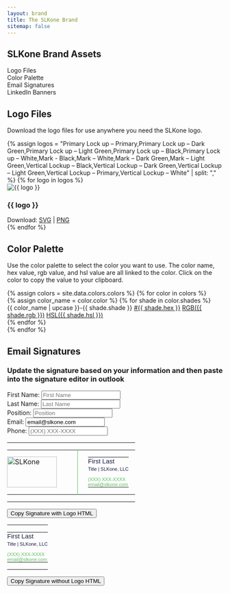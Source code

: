 ```yaml
---
layout: brand
title: The SLKone Brand
sitemap: false
---
```

<section id="toc" class="container mx-auto max-w-7xl py-20">
    <h2 class="text-4xl mb-12 font-display">SLKone Brand Assets</h2>
    <ul class="prose dark:prose-invert">
        <li><a href="#logo-downloads">Logo Files</a></li>
        <li><a href="#color-palette">Color Palette</a></li>
        <li><a href="#email-signatures">Email Signatures</a></li>
        <li><a href="#linkedin">LinkedIn Banners</a></li>
    </ul>
</section>
<script src="https://cdnjs.cloudflare.com/ajax/libs/html2canvas/1.4.1/html2canvas.min.js"></script>
<script>
document.addEventListener('click', function(event) {
    if (event.target.classList.contains('download-png')) {
        const targetId = event.target.getAttribute('data-target');
        const div = document.getElementById(targetId);
        
        if (div) {
            html2canvas(div).then(canvas => {
                const link = document.createElement('a');
                link.download = `${targetId}-image.png`;
                link.href = canvas.toDataURL('image/png');
                link.click();
            });
        }
    }
});
</script>
<script>
    function copyToClipboard(targetId) {
        const element = document.getElementById(targetId);
        if (element) {
            const range = document.createRange();
            range.selectNodeContents(element);
            const selection = window.getSelection();
            selection.removeAllRanges();
            selection.addRange(range);
            document.execCommand('copy');
            alert(`Copied: ${element.innerHTML}`);
        } else {
            alert('Element not found');
        }
    }
</script>
<script>
    document.getElementById('banner-text').addEventListener('input', function(event) {
        const newText = event.target.value;
        const bannerTexts = document.querySelectorAll('.linkedin-banner-text');
        bannerTexts.forEach(function(h2) {
            h2.textContent = newText;
        });
    });

    document.getElementById('background-selector').addEventListener('change', function(event) {
        const selectedOption = event.target.options[event.target.selectedIndex];
        const bgColor = selectedOption.value;
        const logoSrc = selectedOption.getAttribute('data-logo');
        const textColorClass = selectedOption.getAttribute('data-text-color');

        const linkedinBg = document.getElementById('linkedin-bg');
        linkedinBg.className = `overflow-hidden relative z-[-1] flex flex-row items-center justify-end p-16 text-right w-[1584px] h-[396px] bg-${bgColor}`;

        const linkedinLogo = document.getElementById('linkedin-logo');
        linkedinLogo.src = logoSrc;

        const linkedinBannerText = document.getElementById('linkedin-banner-text');
        linkedinBannerText.className = `linkedin-banner-text ${textColorClass} mr-16 z-10 ml-[400px] text-right absolute mr-[256px] text-5xl font-display`;
    });
</script>
<section id="logo-downloads" class="py-20 container mx-auto max-w-7xl">
    <h2 class="text-4xl mb-12 font-display">Logo Files</h2>
    <p class="mb-8 text-xl">Download the logo files for use anywhere you need the SLKone logo.</p>
    <div class="grid grid-cols-2 gap-8">
        {% assign logos = "Primary Lock up – Primary,Primary Lock up – Dark Green,Primary Lock up – Light Green,Primary Lock up – Black,Primary Lock up – White,Mark - Black,Mark – White,Mark – Dark Green,Mark – Light Green,Vertical Lockup – Black,Vertical Lockup – Dark Green,Vertical Lockup – Light Green,Vertical Lockup – Primary,Vertical Lockup – White" | split: "," %}
        {% for logo in logos %}
        <div class="mb-8 bg-slate-100 dark:bg-currant-300 p-8 rounded-xl text-center">
            <img src="{{ '/assets/images/logo/svg/' | append: logo | append: '.svg' }}" alt="{{ logo }}" class="h-32 w-auto mx-auto">
            <h3 class="py-4 text-xl">{{ logo }}</h3>
            <div>
            Download: <a class="text-emerald dark:text-forest" href="{{ '/assets/images/logo/svg/' | append: logo | append: '.svg' }}">SVG</a> | <a class="text-emerald dark:text-forest" href="{{ '/assets/images/logo/png/' | append: logo | append: '.png' }}">PNG</a>
            </div>
        </div>
        {% endfor %}
    </div>
</section>
<section id="color-palette" class="py-20 container mx-auto max-w-7xl">
    <h2 class="text-4xl mb-12 font-display">Color Palette</h2>
    <p class="mb-8 text-xl">Use the color palette to select the color you want to use. The color name, hex value, rgb value, and hsl value are all linked to the color. Click on the color to copy the value to your clipboard.</p>
    <div class="grid grid-cols-1 gap-8">
        {% assign colors = site.data.colors.colors %}
        {% for color in colors %}
            <div class="flex items-center">
                {% assign color_name = color.color %}
                {% for shade in color.shades %}
                    <div class="text-center">
                        <div class="bg-{{ color_name | downcase }}-{{ shade.shade }} w-full h-20 block cursor-pointer mb-2" onclick="copyToClipboard('{{ color_name }}-{{ shade.shade }}-hex')"></div>
                        <span class="ml-2 text-sm block">{{ color_name | upcase }}-{{ shade.shade }}</span>
                        <a href="#" class="ml-2 text-sm block" onclick="copyToClipboard('{{ color_name }}-{{ shade.shade }}-hex')">#<span id="{{ color_name }}-{{ shade.shade }}-hex">{{ shade.hex }}</span></a> 
                        <a href="#" class="ml-2 text-sm block" onclick="copyToClipboard('{{ color_name }}-{{ shade.shade }}-rgb')">RGB(<span id="{{ color_name }}-{{ shade.shade }}-rgb">{{ shade.rgb }}</span>)</a> 
                        <a href="#" class="ml-2 text-sm block" onclick="copyToClipboard('{{ color_name }}-{{ shade.shade }}-hsl')">HSL(<span id="{{ color_name }}-{{ shade.shade }}-hsl">{{ shade.hsl }}</span>)</a>
                    </div>
                {% endfor %}
            </div>
        {% endfor %}
    </div>
</section>

<section id="email-signatures" class="py-20 container mx-auto max-w-7xl">
    <h2 class="text-4xl mb-12 font-display">Email Signatures</h2>
    <div class="flex flex-col mb-8">
        <h3 class="text-xl mb-4">Update the signature based on your information and then paste into the signature editor in outlook </h3>
        <div class="grid grid-cols-2 gap-8">
            <div>
                <label for="first-name" class="block">First Name:</label>
                <input type="text" id="first-name" class="border p-2 w-full text-currant" placeholder="First Name" oninput="updateSignature()">
            </div>
            <div>
                <label for="last-name" class="block">Last Name:</label>
                <input type="text" id="last-name" class="border p-2 w-full text-currant" placeholder="Last Name" oninput="updateSignature()">
            </div>
            <div>
                <label for="position" class="block">Position:</label>
                <input type="text" id="position" class="border p-2 w-full text-currant" placeholder="Position" oninput="updateSignature()">
            </div>
            <div>
                <label for="email" class="block">Email:</label>
                <input type="email" id="email" class="border p-2 w-full text-currant" value="email@slkone.com" oninput="updateSignature()" required>
            </div>
            <div>
                <label for="phone" class="block">Phone:</label>
                <input type="text" id="phone" class="border p-2 w-full text-currant" placeholder="(XXX) XXX-XXXX" oninput="this.value = this.value.replace(/[^0-9]/g, '').replace(/(\d{3})(\d)/, '($1) $2').replace(/(\d{3})(\d{4})$/, '$1-$2'); updateSignature();">
            </div>
        </div>
    </div>
    <div class="grid grid-cols-2 gap-8">
        <div class="mb-4">
            <div id="with-logo" class="bg-white p-8 rounded-xl">
                <table id="email" width="340" cellspacing="0" cellpadding="0" border="0">
                    <tr style="border:0;padding:0;">
                        <td style="border:0;padding:0;">
                            <table cellspacing="0" cellpadding="0" border="0">
                                <tr style="border:0;padding:0;">
                                    <td valign="top" width="140" height="72" style="padding:0 24px 0 0; vertical-align: middle; border:0;">
                                        <a href="http://slk.one" target="_blank"><img alt="SLKone" width="116" height="72px" style="margin-right: 24px;width:116px; height: 72px; vertical-align: middle;" src="https://slkone.com/assets/images/logo/email.png" /></a>
                                    </td>
                                    <td style="padding:0 15px 0 24px;vertical-align: top; border:0; border-left: 1px solid #5DBC5B;" valign="top">
                                        <table cellspacing="0" cellpadding="0" border="0" style="line-height: 1.1;">
                                            <tr style="border:0;padding:0;">
                                                <td style="border:0;padding:0;">
                                                    <div id="with-logo-name" style="font: 15px arial, helvetica, sans-serif;color:#161A41;">First Last</div>
                                                </td>
                                            </tr>
                                            <tr style="border:0;padding:0;">
                                                <td style="padding: 4px 0 12px;border:0;">
                                                    <div id="with-logo-position" style="font: 11px arial, helvetica, sans-serif;color:#161A41;">Title | SLKone, LLC</div>
                                                </td>
                                            </tr>
                                            <tr style="padding: 0;border:0;">
                                                <td style="border:0;padding:0;">
                                                    <div id="with-logo-phone" style="color: #5DBC5B;border:0;padding:0;font: 11px arial, helvetica, sans-serif;text-decoration: none;">(XXX) XXX-XXXX</div>
                                                </td>
                                            </tr>
                                            <tr style="padding: 0;border:0;">
                                                <td style="border:0;padding:0;">
                                                    <div id="with-logo-email" style="color: #5DBC5B;border:0;padding:0;font: 11px arial, helvetica, sans-serif;text-decoration: none;">email@slkone.com</div>
                                                </td>
                                            </tr>
                                        </table>
                                    </td>
                                </tr>
                            </table>
                        </td>
                    </tr>
                </table>
            </div>
            <button class="bg-emerald text-white text-2xl transition-all p-4 rounded-full px-8 duration-300 hover:bg-emerald-500 mb-8" onclick="copyToClipboard('with-logo')">Copy Signature with Logo HTML</button>
        </div>
        <div class="mb-4">
            <div id="without-logo" class="bg-white p-8 rounded-xl">
                <table id="email" width="340" cellspacing="0" cellpadding="0" border="0">
                    <tr style="border:0;padding:0;">
                        <td style="border:0;padding:0;">
                            <table cellspacing="0" cellpadding="0" border="0" style="line-height: 1.1;">
                                <tr style="border:0;padding:0;">
                                    <td style="border:0;padding:0;">
                                        <div id="without-logo-name" style="font: 15px arial, helvetica, sans-serif;color:#161A41;">First Last</div>
                                    </td>
                                </tr>
                                <tr style="border:0;padding:0;">
                                    <td style="padding: 4px 0 12px;border:0;">
                                        <div id="without-logo-position" style="font: 11px arial, helvetica, sans-serif;color:#161A41;">Title | SLKone, LLC</div>
                                    </td>
                                </tr>
                                <tr style="padding: 0;border:0;">
                                    <td style="border:0;padding:0;">
                                        <div id="without-logo-phone" style="color: #5DBC5B;border:0;padding:0;font: 11px arial, helvetica, sans-serif;text-decoration: none;">(XXX) XXX-XXXX</div>
                                    </td>
                                </tr>
                                <tr style="padding: 0;border:0;">
                                    <td style="border:0;padding:0;">
                                        <div id="without-logo-email" style="color: #5DBC5B;border:0;padding:0;font: 11px arial, helvetica, sans-serif;text-decoration: none;">email@slkone.com</div>
                                    </td>
                                </tr>
                            </table>
                        </td>
                    </tr>
                </table>
            </div>
            <button class="bg-emerald text-white text-2xl transition-all p-4 rounded-full px-8 duration-300 hover:bg-emerald-500 mb-8" onclick="copyToClipboard('without-logo')">Copy Signature without Logo HTML</button>
        </div>
    </div>
    <script>
        function updateSignature() {
            const firstName = document.getElementById('first-name').value;
            const lastName = document.getElementById('last-name').value;
            const position = document.getElementById('position').value;
            const email = document.getElementById('email').value;
            const phone = document.getElementById('phone').value;

            document.getElementById('with-logo-name').innerText = `${firstName} ${lastName}`;
            document.getElementById('with-logo-position').innerText = `${position} | SLKone, LLC`;
            document.getElementById('with-logo-phone').innerText = phone || '(XXX) XXX-XXXX';
            document.getElementById('with-logo-email').innerText = email || 'email@slkone.com';

            document.getElementById('without-logo-name').innerText = `${firstName} ${lastName}`;
            document.getElementById('without-logo-position').innerText = `${position} | SLKone, LLC`;
            document.getElementById('without-logo-phone').innerText = phone || '(XXX) XXX-XXXX';
            document.getElementById('without-logo-email').innerText = email || 'email@slkone.com';
        }
    </script>
</section>
<section id="linkedin" class="flex flex-col justify-center items-center py-20">
    <div class="container mx-auto max-w-7xl">
        <h2 class="text-4xl mb-12 font-display">LinkedIn Banners</h2>
        <p class="mb-8 text-xl">It's recommended to use the standard text for the banner, but you have the option to update the text and select the background color based on your preferences. The banner will be 1584px wide by 396px high per LinkedIn's requirements.</p>
        <div class="grid grid-cols-2 gap-8">
            <div class="mb-8">
                <form id="banner-text-form">
                    <label for="banner-text" class="mb-2 text-lg">Update Banner Text:</label>
                    <input 
                        type="text" 
                        id="banner-text" 
                        name="banner-text" 
                        class="w-full p-2 border border-gray-300 rounded text-currant" 
                        placeholder="Enter new banner text"
                    >
                </form>
            </div>
            <div class="mb-8">
                <label for="background-selector" class="mb-2 text-lg">Select Background:</label>
                <select id="background-selector" class="w-full p-2 border border-gray-300 rounded text-currant">
                    <option value="white" data-logo="{{ '/assets/images/logo/png/Primary Lock up – Primary.png' }}" data-text-color="text-currant">White</option>
                    <option value="currant" data-logo="{{ '/assets/images/logo/png/Primary Lock up – Light Green.png' }}" data-text-color="text-white">Currant</option>
                    <option value="emerald" data-logo="{{ '/assets/images/logo/png/Primary Lock up – White.png' }}" data-text-color="text-forest">Emerald</option>
                </select>
            </div>
        </div>
    </div>
    <div class="mb-8" style="width: 1584px; height: 396px;">
        <div id="linkedin-bg" class="bg-white overflow-hidden relative z-[-1] flex flex-row items-center justify-end p-16 text-right w-[1584px] h-[396px]">
            <canvas
                class="windmap-canvas absolute w-screen h-full left-0 z-0"
                data-num-streamlines="100"
                data-num-animated="0"
                data-num-colors="3"
                data-opacity="0.65"
                data-scale="0.00015"
            ></canvas>
            <h2 id="linkedin-banner-text" class="linkedin-banner-text text-currant mr-16 z-10 ml-[400px] text-right absolute mr-[256px] text-5xl font-display" style="text-align:right">Bridge strategy to measurable success</h2>
            <img id="linkedin-logo" src="{{ '/assets/images/logo/png/Primary Lock up – Primary.png' }}" alt="{{ site.title }}" class="h-32 w-auto z-10 absolute">
        </div>
    </div>
    <button class="download-png bg-emerald text-white text-2xl transition-all p-4 rounded-full px-8 duration-300 hover:bg-emerald-500 mb-8" data-target="linkedin-bg">
        Download as PNG
    </button>

</section>
